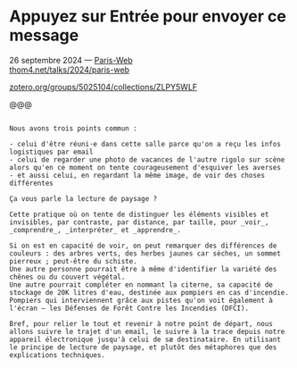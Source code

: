
<!-- .slide: data-background="images/serre-des-comilles.jpg" data-state="background-dark" -->

# Appuyez sur Entrée pour envoyer ce message

26 septembre 2024 — [Paris-Web][]\
[thom4.net/talks/2024/paris-web](/talks/2024/paris-web/)

[zotero.org/groups/5025104/collections/ZLPY5WLF](https://www.zotero.org/groups/5025104/collections/ZLPY5WLF)


[Paris-Web]: https://www.paris-web.fr/2024/conference/appuyez-sur-entree-pour-envoyer-ce-message


@@@

<!-- .slide: data-background="images/serre-des-comilles.jpg" -->

~~~~

Nous avons trois points commun :

- celui d'être réuni·e dans cette salle parce qu'on a reçu les infos logistiques par email
- celui de regarder une photo de vacances de l'autre rigolo sur scène alors qu'en ce moment on tente courageusement d'esquiver les averses
- et aussi celui, en regardant la même image, de voir des choses différentes

Ça vous parle la lecture de paysage ?

Cette pratique où on tente de distinguer les éléments visibles et invisibles, par contraste, par distance, par taille, pour _voir_, _comprendre_, _interpréter_ et _apprendre_.

Si on est en capacité de voir, on peut remarquer des différences de couleurs : des arbres verts, des herbes jaunes car sèches, un sommet pierreux ; peut-être du schiste.
Une autre personne pourrait être à même d'identifier la variété des chênes ou du couvert végétal.
Une autre pourrait compléter en nommant la citerne, sa capacité de stockage de 20K litres d'eau, destinée aux pompiers en cas d'incendie. Pompiers qui interviennent grâce aux pistes qu'on voit également à l'écran — les Défenses de Forêt Contre les Incendies (DFCI).

Bref, pour relier le tout et revenir à notre point de départ, nous allons suivre le trajet d'un email, le suivre à la trace depuis notre appareil électronique jusqu'à celui de sæ destinataire. En utilisant le principe de lecture de paysage, et plutôt des métaphores que des explications techniques.
